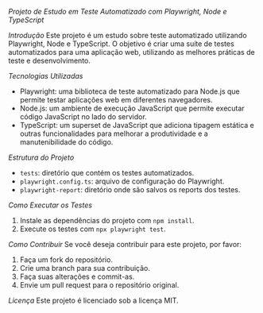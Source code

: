 *Projeto de Estudo em Teste Automatizado com Playwright, Node e TypeScript*

*Introdução*
Este projeto é um estudo sobre teste automatizado utilizando Playwright, Node e TypeScript. O objetivo é criar uma suíte de testes automatizados para uma aplicação web, utilizando as melhores práticas de teste e desenvolvimento.

*Tecnologias Utilizadas*
- Playwright: uma biblioteca de teste automatizado para Node.js que permite testar aplicações web em diferentes navegadores.
- Node.js: um ambiente de execução JavaScript que permite executar código JavaScript no lado do servidor.
- TypeScript: um superset de JavaScript que adiciona tipagem estática e outras funcionalidades para melhorar a produtividade e a manutenibilidade do código.

*Estrutura do Projeto*
- `tests`: diretório que contém os testes automatizados.
- `playwright.config.ts`: arquivo de configuração do Playwright.
- `playwright-report`: diretório onde são salvos os reports dos testes.

*Como Executar os Testes*
1. Instale as dependências do projeto com `npm install`.
2. Execute os testes com `npx playwright test`.

*Como Contribuir*
Se você deseja contribuir para este projeto, por favor:

1. Faça um fork do repositório.
2. Crie uma branch para sua contribuição.
3. Faça suas alterações e commit-as.
4. Envie um pull request para o repositório original.

*Licença*
Este projeto é licenciado sob a licença MIT.
